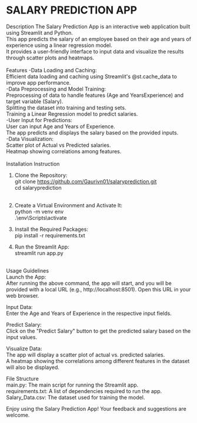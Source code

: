 # SALARY PREDICTION APP

Description
The Salary Prediction App is an interactive web application built using Streamlit and Python.<br>
This app predicts the salary of an employee based on their age and years of experience using a linear regression model. <br>
It provides a user-friendly interface to input data and visualize the results through scatter plots and heatmaps.<br>
<br>
Features
  -Data Loading and Caching: <br>
    Efficient data loading and caching using Streamlit's @st.cache_data to improve app performance.<br>
  -Data Preprocessing and Model Training: <br>
    Preprocessing of data to handle features (Age and YearsExperience) and target variable (Salary).<br>
    Splitting the dataset into training and testing sets.<br>
    Training a Linear Regression model to predict salaries.<br>
  -User Input for Predictions:<br>
    User can input Age and Years of Experience.<br>
    The app predicts and displays the salary based on the provided inputs.<br>
  -Data Visualization:<br>
    Scatter plot of Actual vs Predicted salaries.<br>
    Heatmap showing correlations among features.<br>
<br>
Installation Instruction
  1. Clone the Repository:<br>
      git clone https://github.com/Gaurivn01/salaryprediction.git<br>
      cd salaryprediction<br><br>

  2. Create a Virtual Environment and Activate It:<br>
      python -m venv env<br>
      .\env\Scripts\activate<br>

  3. Install the Required Packages:<br>
      pip install -r requirements.txt<br>

  4. Run the Streamlit App:<br>
      streamlit run app.py<br><br>

Usage Guidelines<br>
  Launch the App:<br>
    After running the above command, the app will start, and you will be provided with a local URL (e.g., http://localhost:8501). Open this URL in your web browser.

  Input Data:<br>
    Enter the Age and Years of Experience in the respective input fields.<br>

Predict Salary:<br>
    Click on the "Predict Salary" button to get the predicted salary based on the input values.<br>

Visualize Data:<br>
    The app will display a scatter plot of actual vs. predicted salaries.<br>
    A heatmap showing the correlations among different features in the dataset will also be displayed.<br>


File Structure<br>
    main.py: The main script for running the Streamlit app.<br>
    requirements.txt: A list of dependencies required to run the app.<br>
    Salary_Data.csv: The dataset used for training the model.<br>
    
Enjoy using the Salary Prediction App! Your feedback and suggestions are welcome.
